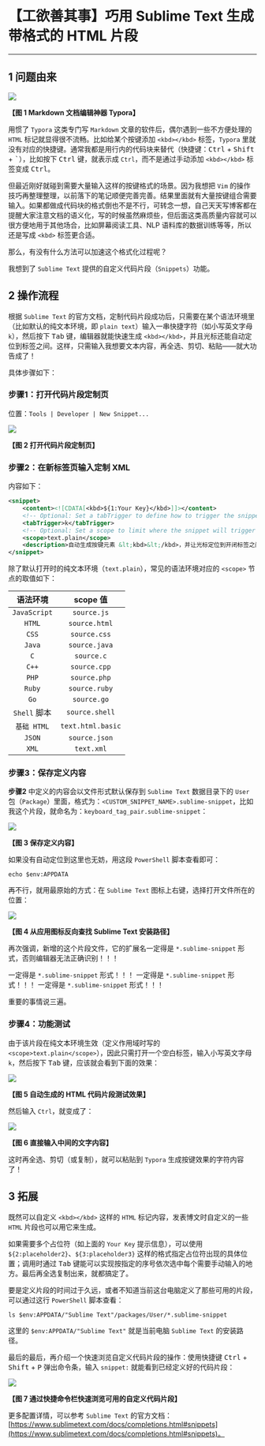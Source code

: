 # 【工欲善其事】巧用 Sublime Text 生成带格式的 HTML 片段

---

## 1 问题由来

![](../assets/9-8.png)

**【图 1 Markdown 文档编辑神器 Typora】**

用惯了 `Typora` 这类专门写 `Markdown` 文章的软件后，偶尔遇到一些不方便处理的 `HTML` 标记就显得很不流畅。比如给某个按键添加 `<kbd></kbd>` 标签，`Typora` 里就没有对应的快捷键。通常我都是用行内的代码块来替代（快捷键：<kbd>Ctrl</kbd> + <kbd>Shift</kbd> + <kbd>\`</kbd>），比如按下 <kbd>Ctrl</kbd> 键，就表示成 `Ctrl`，而不是通过手动添加 `<kbd></kbd>` 标签变成 <kbd>Ctrl</kbd>。

但最近刚好就碰到需要大量输入这样的按键格式的场景。因为我想把 `Vim` 的操作技巧再整理整理，以前落下的笔记顺便完善完善。结果里面就有大量按键组合需要输入。如果都做成代码块的格式倒也不是不行，可转念一想，自己天天写博客都在提醒大家注意文档的语义化，写的时候虽然麻烦些，但后面这类高质量内容就可以很方便地用于其他场合，比如屏幕阅读工具、NLP 语料库的数据训练等等，所以还是写成 `<kbd>` 标签更合适。

那么，有没有什么方法可以加速这个格式化过程呢？

我想到了 `Sublime Text` 提供的自定义代码片段（`Snippets`）功能。



## 2 操作流程

根据 `Sublime Text` 的官方文档，定制代码片段成功后，只需要在某个语法环境里（比如默认的纯文本环境，即 `plain text`）输入一串快捷字符（如小写英文字母 `k`），然后按下 <kbd>Tab</kbd> 键，编辑器就能快速生成 `<kbd></kbd>`，并且光标还能自动定位到标签之间。这样，只需输入我想要文本内容，再全选、剪切、粘贴——就大功告成了！

具体步骤如下：

### 步骤1：打开代码片段定制页

位置：`Tools | Developer | New Snippet...`

![](../assets/9-2.png)

**【图 2 打开代码片段定制页】**



### 步骤2：在新标签页输入定制 XML

内容如下：

```xml
<snippet>
	<content><![CDATA[<kbd>${1:Your Key}</kbd>]]></content>
	<!-- Optional: Set a tabTrigger to define how to trigger the snippet -->
	<tabTrigger>k</tabTrigger>
	<!-- Optional: Set a scope to limit where the snippet will trigger -->
	<scope>text.plain</scope>
    <description>自动生成按键元素 &lt;kbd>&lt;/kbd>，并让光标定位到开闭标签之间</description>
</snippet>
```

除了默认打开时的纯文本环境（`text.plain`），常见的语法环境对应的 `<scope>` 节点的取值如下：

|   语法环境   |     scope 值      |
| :----------: | :---------------: |
| `JavaScript` |    `source.js`    |
|    `HTML`    |   `source.html`   |
|    `CSS`     |   `source.css`    |
|    `Java`    |   `source.java`   |
|     `C`      |    `source.c`     |
|    `C++`     |   `source.cpp`    |
|    `PHP`     |   `source.php`    |
|    `Ruby`    |   `source.ruby`   |
|     `Go`     |    `source.go`    |
| `Shell` 脚本 |  `source.shell`   |
| `基础 HTML`  | `text.html.basic` |
|    `JSON`    |   `source.json`   |
|    `XML`     |    `text.xml`     |



### 步骤3：保存定义内容

**步骤2** 中定义的内容会以文件形式默认保存到 `Sublime Text` 数据目录下的 `User` 包（`Package`）里面，格式为：`<CUSTOM_SNIPPET_NAME>.sublime-snippet`，比如我这个片段，就命名为：`keyboard_tag_pair.sublime-snippet`：

![](../assets/9-3.png)

**【图 3 保存定义内容】**

如果没有自动定位到这里也无妨，用这段 `PowerShell` 脚本查看即可：

```shell
echo $env:APPDATA
```

再不行，就用最原始的方式：在 `Sublime Text` 图标上右键，选择打开文件所在的位置：

![](../assets/9-4.png)

**【图 4 从应用图标反向查找 Sublime Text 安装路径】**

再次强调，新增的这个片段文件，它的扩展名一定得是 `*.sublime-snippet` 形式，否则编辑器无法正确识别！！！

一定得是 `*.sublime-snippet` 形式！！！
一定得是 `*.sublime-snippet` 形式！！！
一定得是 `*.sublime-snippet` 形式！！！

重要的事情说三遍。



### 步骤4：功能测试

由于该片段在纯文本环境生效（定义作用域时写的 `<scope>text.plain</scope>`），因此只需打开一个空白标签，输入小写英文字母 `k`，然后按下 <kbd>Tab</kbd> 键，应该就会看到下面的效果：

![](../assets/9-5.png)

**【图 5 自动生成的 HTML 代码片段测试效果】**

然后输入 `Ctrl`，就变成了：

![](../assets/9-6.png)

**【图 6 直接输入中间的文字内容】**

这时再全选、剪切（或复制），就可以粘贴到 `Typora` 生成按键效果的字符内容了！



## 3 拓展

既然可以自定义 `<kbd></kbd>` 这样的 `HTML` 标记内容，发表博文时自定义的一些 `HTML` 片段也可以用它来生成。

如果需要多个占位符（如上面的 `Your Key` 提示信息），可以使用 `${2:placeholder2}`、`${3:placeholder3}` 这样的格式指定占位符出现的具体位置；调用时通过 <kbd>Tab</kbd> 键能可以实现按指定的序号依次选中每个需要手动输入的地方。最后再全选复制出来，就都搞定了。

要是定义片段的时间过于久远，或者不知道当前这台电脑定义了那些可用的片段，可以通过这行 `PowerShell` 脚本查看：

```shell
ls $env:APPDATA/"Sublime Text"/packages/User/*.sublime-snippet
```

这里的 `$env:APPDATA/"Sublime Text"` 就是当前电脑 `Sublime Text` 的安装路径。

最后的最后，再介绍一个快速浏览自定义代码片段的操作：使用快捷键 <kbd>Ctrl</kbd> + <kbd>Shift</kbd> + <kbd>P</kbd> 弹出命令条，输入 `snippet:` 就能看到已经定义好的代码片段：

![](../assets/9-7.png)

**【图 7 通过快捷命令栏快速浏览可用的自定义代码片段】**

更多配置详情，可以参考 `Sublime Text` 的官方文档：[https://www.sublimetext.com/docs/completions.html#snippets](https://www.sublimetext.com/docs/completions.html#snippets)。